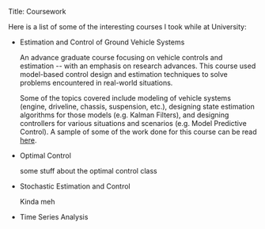 Title: Coursework


Here is a list of some of the interesting courses I took while at University:

* Estimation and Control of Ground Vehicle Systems

    An advance graduate course focusing on vehicle controls and estimation -- with an emphasis on research advances. 
    This course used model-based control design and estimation techniques to solve problems encountered in real-world situations.

    Some of the topics covered include modeling of vehicle systems (engine, driveline, chassis,  suspension, etc.), designing state estimation algorithms for those models (e.g. Kalman Filters), and designing controllers for various situations and scenarios (e.g. Model Predictive Control). 
    A sample of some of the work done for this course can be read [here](/GVS-Project.html).

* Optimal Control

    some stuff about the optimal control class

* Stochastic Estimation and Control

	Kinda meh

* Time Series Analysis
